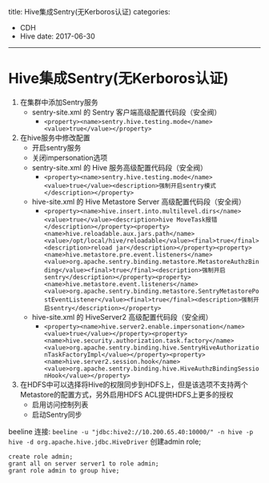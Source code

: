 title: Hive集成Sentry(无Kerboros认证)
categories: 
- CDH
- Hive
date: 2017-06-30
---
# Hive集成Sentry(无Kerboros认证)
1. 在集群中添加Sentry服务
    -  sentry-site.xml 的 Sentry 客户端高级配置代码段（安全阀）
        +  `<property><name>sentry.hive.testing.mode</name><value>true</value></property>`
2. 在hive服务中修改配置
    - 开启sentry服务
    - 关闭impersonation选项
    - sentry-site.xml 的 Hive 服务高级配置代码段（安全阀）
        + `<property><name>sentry.hive.testing.mode</name><value>true</value><description>强制开启sentry模式</description></property>`
    + hive-site.xml 的 Hive Metastore Server 高级配置代码段（安全阀）
        * `<property><name>hive.insert.into.multilevel.dirs</name><value>true</value><description>hive MoveTask报错</description></property><property><name>hive.reloadable.aux.jars.path</name><value>/opt/local/hive/reloadable</value><final>true</final><description>reload jar</description></property><property><name>hive.metastore.pre.event.listeners</name><value>org.apache.sentry.binding.metastore.MetastoreAuthzBinding</value><final>true</final><description>强制开启sentry</description></property><property><name>hive.metastore.event.listeners</name><value>org.apache.sentry.binding.metastore.SentryMetastorePostEventListener</value><final>true</final><description>强制开启sentry</description></property>`
    - hive-site.xml 的 HiveServer2 高级配置代码段（安全阀）
        + `<property><name>hive.server2.enable.impersonation</name><value>true</value></property><property><name>hive.security.authorization.task.factory</name><value>org.apache.sentry.binding.hive.SentryHiveAuthorizationTaskFactoryImpl</value></property><property><name>hive.server2.session.hook</name><value>org.apache.sentry.binding.hive.HiveAuthzBindingSessionHook</value></property>`
3. 在HDFS中可以选择将Hive的权限同步到HDFS上，但是该选项不支持两个Metastore的配置方式，另外启用HDFS ACL提供HDFS上更多的授权
    - 启用访问控制列表
    - 启动Sentry同步

beeline 连接:
`beeline -u "jdbc:hive2://10.200.65.40:10000/" -n hive -p hive -d org.apache.hive.jdbc.HiveDriver`
创建admin role;
```
create role admin;
grant all on server server1 to role admin;
grant role admin to group hive;
```
